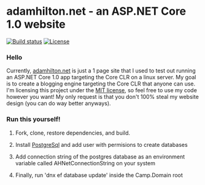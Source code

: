 # adamhilton.net - an ASP.NET Core 1.0 website

[![Build status](https://img.shields.io/appveyor/ci/felsig/ahnet/master.svg?style=flat-square)](https://ci.appveyor.com/project/Felsig/ahnet/branch/master)
[![License](https://img.shields.io/badge/license-MIT-blue.svg?style=flat-square)](LICENSE)


### Hello
Currently, [adamhilton.net](http://adamhilton.net) is just a 1 page site that I used to test out running an ASP.NET Core 1.0 app targeting the Core CLR on a linux server.
My goal is to create a blogging engine targeting the Core CLR that anyone can use. I'm licensing this project under the [MIT license](LICENSE), 
so feel free to use my code however you want! My only request is that you don't 100% steal my website design (you can do way better anyways).

### Run this yourself!
1. Fork, clone, restore dependencies, and build. 

2. Install [PostgreSql](http://www.postgresql.org/download/) and add user with permisions to create databases

3. Add connection string of the postgres database as an environment variable called AHNetConnectionString on your system

4. Finally, run 'dnx ef database update' inside the Camp.Domain root





